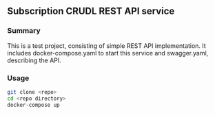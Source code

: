 ## Subscription CRUDL REST API service

### Summary

This is a test project, consisting of simple REST API implementation. It includes docker-compose.yaml to start this service and swagger.yaml, describing the API.

### Usage

```bash
git clone <repo>
cd <repo directory>
docker-compose up
```
